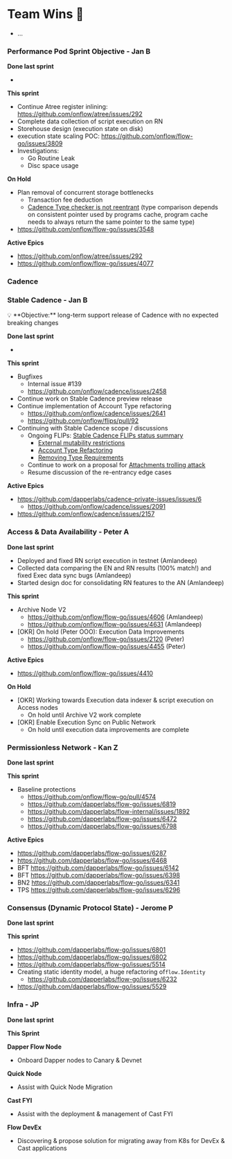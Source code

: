 # Team Wins 🎉

- ...

### **Performance Pod Sprint Objective - Jan B**

**Done last sprint**

-

**This sprint**

- Continue Atree register inlining:
  https://github.com/onflow/atree/issues/292
- Complete data collection of script execution on RN
- Storehouse design (execution state on disk)
- execution state scaling POC: https://github.com/onflow/flow-go/issues/3809
- Investigations:
    - Go Routine Leak
    - Disc space usage

**On Hold**

- Plan removal of concurrent storage bottlenecks
    - Transaction fee deduction
    - [Cadence Type checker is not reentrant](https://dapperlabs.slack.com/archives/CG0B7CJAJ/p1684434997197079) (type comparison depends on consistent pointer used by programs cache, program cache needs to always return the same pointer to the same type)
- https://github.com/onflow/flow-go/issues/3548

**Active Epics**

- https://github.com/onflow/atree/issues/292
- https://github.com/onflow/flow-go/issues/4077

### Cadence

### **Stable Cadence - Jan B**

<aside>
💡 **Objective:** long-term support release of Cadence with no expected breaking changes

</aside>

**Done last sprint**

-

**This sprint**

- Bugfixes
    - Internal issue #139
    - https://github.com/onflow/cadence/issues/2458
- Continue work on Stable Cadence preview release
- Continue implementation of Account Type refactoring
    - https://github.com/onflow/cadence/issues/2641
    - https://github.com/onflow/flips/pull/92
- Continuing with Stable Cadence scope / discussions
    - Ongoing FLIPs: [Stable Cadence FLIPs status summary](https://www.notion.so/Stable-Cadence-FLIPs-status-summary-c58a5d5c408047dba59321e4d3a0cef1?pvs=21)
        - [External mutability restrictions](https://www.notion.so/Stable-Cadence-FLIPs-status-summary-c58a5d5c408047dba59321e4d3a0cef1?pvs=21)
        - [Account Type Refactoring](https://github.com/onflow/flips/pull/92)
        - [Removing Type Requirements](https://github.com/onflow/flips/pull/118)
    - Continue to work on a proposal for [Attachments trolling attack](https://www.notion.so/Stable-Cadence-FLIPs-status-summary-c58a5d5c408047dba59321e4d3a0cef1?pvs=21)
    - Resume discussion of the re-entrancy edge cases

**Active Epics**

- https://github.com/dapperlabs/cadence-private-issues/issues/6
    - https://github.com/onflow/cadence/issues/2091
- https://github.com/onflow/cadence/issues/2157


### Access & Data Availability **- Peter A**

**Done last sprint**
- Deployed and fixed RN script execution in testnet (Amlandeep)
- Collected data comparing the EN and RN results (100% match!) and fixed Exec data sync bugs (Amlandeep)
- Started design doc for consolidating RN features to the AN (Amlandeep)

**This sprint**

- Archive Node V2
    - https://github.com/onflow/flow-go/issues/4606 (Amlandeep)
    - https://github.com/onflow/flow-go/issues/4631 (Amlandeep)
- [OKR] On hold (Peter OOO): Execution Data Improvements
    - https://github.com/onflow/flow-go/issues/2120 (Peter)
    - https://github.com/onflow/flow-go/issues/4455 (Peter)

**Active Epics**

- https://github.com/onflow/flow-go/issues/4410

**On Hold**

- [OKR] Working towards Execution data indexer & script execution on Access nodes
    - On hold until Archive V2 work complete
- [OKR] Enable Execution Sync on Public Network
    - On hold until execution data improvements are complete

### **Permissionless Network - Kan Z**

**Done last sprint**

**This sprint**

- Baseline protections
    - https://github.com/onflow/flow-go/pull/4574
    - https://github.com/dapperlabs/flow-go/issues/6819
    - https://github.com/dapperlabs/flow-internal/issues/1892
    - https://github.com/dapperlabs/flow-go/issues/6472
    - https://github.com/dapperlabs/flow-go/issues/6798

**Active Epics**

- https://github.com/dapperlabs/flow-go/issues/6287
- https://github.com/dapperlabs/flow-go/issues/6468
- BFT https://github.com/dapperlabs/flow-go/issues/6142
- BFT https://github.com/dapperlabs/flow-go/issues/6398
- BN2 https://github.com/dapperlabs/flow-go/issues/6341
- TPS  https://github.com/dapperlabs/flow-go/issues/6296

### Consensus (Dynamic Protocol State) **- Jerome P**

**Done last sprint**


**This sprint**

- https://github.com/dapperlabs/flow-go/issues/6801
- https://github.com/dapperlabs/flow-go/issues/6802
- https://github.com/dapperlabs/flow-go/issues/5514
- Creating static identity model, a huge refactoring of`flow.Identity`
    - https://github.com/dapperlabs/flow-go/issues/6232
- https://github.com/dapperlabs/flow-go/issues/5529

### **Infra - JP**


**Done last sprint**

**********************This Sprint**********************

******Dapper Flow Node******

- Onboard Dapper nodes to Canary & Devnet

**********************Quick Node**********************

- Assist with Quick Node Migration

************Cast FYI************

- Assist with the deployment & management of Cast FYI

********************Flow DevEx********************

- Discovering & propose solution for migrating away from K8s for DevEx & Cast applications

